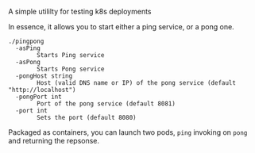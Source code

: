 A simple utililty for testing k8s deployments 


In essence, it allows you to start either a ping service, or a pong one.

```
./pingpong 
  -asPing
    	Starts Ping service
  -asPong
    	Starts Pong service
  -pongHost string
    	Host (valid DNS name or IP) of the pong service (default "http://localhost")
  -pongPort int
    	Port of the pong service (default 8081)
  -port int
    	Sets the port (default 8080)
```

Packaged as containers, you can launch two pods, `ping` invoking on `pong` and returning the repsonse.